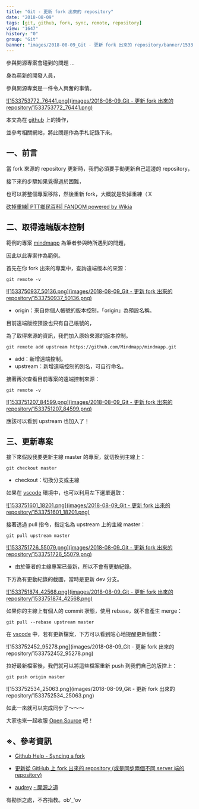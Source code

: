 ```yaml
---
title: "Git - 更新 fork 出來的 repository"
date: "2018-08-09"
tags: [git, github, fork, sync, remote, repository]
view: "1647"
history: "0"
group: "Git"
banner: "images/2018-08-09_Git - 更新 fork 出來的 repository/banner/1533753772_76441.png"
---
```


參與開源專案會碰到的問題 ...

身為萌新的開發人員，

參與開源專案是一件令人興奮的事情。

[![1533753772_76441.png](images/2018-08-09_Git - 更新 fork 出來的 repository/1533753772_76441.png)](https://dotblogsfile.blob.core.windows.net/user/incredible/415de9a6-e73c-4666-bf42-4d54099f7538/1533753772_76441.png)

本文為在 [github](https://github.com/) 上的操作，

並參考相關網站，將此問題作為手札記錄下來。

一、前言
----

當 fork 來源的 repository 更新時，我們必須要手動更新自己這邊的 repository，

接下來的步驟如果覺得過於困難，

也可以將整個專案移除，然後重新 fork，大概就是砍掉重練（Ｘ

[砍掉重練| PTT鄉民百科| FANDOM powered by Wikia](http://zh.pttpedia.wikia.com/wiki/%E7%A0%8D%E6%8E%89%E9%87%8D%E7%B7%B4)

二、取得遠端版本控制
----------

範例的專案 [mindmapp](https://github.com/Mindmapp/mindmapp) 為筆者參與時所遇到的問題，

因此以此專案作為範例。

首先在你 fork 出來的專案中，查詢遠端版本的來源：

    git remote -v

[![1533750937_50136.png](images/2018-08-09_Git - 更新 fork 出來的 repository/1533750937_50136.png)](https://dotblogsfile.blob.core.windows.net/user/incredible/415de9a6-e73c-4666-bf42-4d54099f7538/1533750937_50136.png)

*   origin：來自你個人帳號的版本控制，「origin」為預設名稱。

目前遠端版控預設也只有自己帳號的，

為了取得來源的資訊，我們加入原始來源的版本控制。

    git remote add upstream https://github.com/Mindmapp/mindmapp.git

*   add：新增遠端控制。
*   upstream：新增遠端控制的別名，可自行命名。

接著再次查看目前專案的遠端控制來源：

    git remote -v

[![1533751207_84599.png](images/2018-08-09_Git - 更新 fork 出來的 repository/1533751207_84599.png)](https://dotblogsfile.blob.core.windows.net/user/incredible/415de9a6-e73c-4666-bf42-4d54099f7538/1533751207_84599.png)

應該可以看到 upstream 也加入了！

三、更新專案
------

接下來假設我要更新主線 master 的專案，就切換到主線上：

    git checkout master

*   checkout：切換分支或主線

如果在 [vscode](https://code.visualstudio.com/) 環境中，也可以利用左下選單選取：

[![1533751601_18201.png](images/2018-08-09_Git - 更新 fork 出來的 repository/1533751601_18201.png)](https://dotblogsfile.blob.core.windows.net/user/incredible/415de9a6-e73c-4666-bf42-4d54099f7538/1533751601_18201.png)

接著透過 pull 指令，指定名為 upstream 上的主線 master：

    git pull upstream master

[![1533751726_55079.png](images/2018-08-09_Git - 更新 fork 出來的 repository/1533751726_55079.png)](https://dotblogsfile.blob.core.windows.net/user/incredible/415de9a6-e73c-4666-bf42-4d54099f7538/1533751726_55079.png)

*   由於筆者的主線專案已最新，所以不會有更動紀錄。

下方為有更動紀錄的截圖，當時是更新 dev 分支。

[![1533751874_42568.png](images/2018-08-09_Git - 更新 fork 出來的 repository/1533751874_42568.png)](https://dotblogsfile.blob.core.windows.net/user/incredible/415de9a6-e73c-4666-bf42-4d54099f7538/1533751874_42568.png)

如果你的主線上有個人的 commit 狀態，使用 rebase，就不會產生 merge：

    git pull --rebase upstream master

在 [vscode](https://code.visualstudio.com/) 中，若有更新檔案，下方可以看到貼心地提醒更新個數：

![1533752452_95278.png](images/2018-08-09_Git - 更新 fork 出來的 repository/1533752452_95278.png)

拉好最新檔案後，我們就可以將這些檔案重新 push 到我們自己的版控上：

    git push origin master

![1533752534_25063.png](images/2018-08-09_Git - 更新 fork 出來的 repository/1533752534_25063.png)

如此一來就可以完成同步了～～～

大家也來一起收服 [Open Source](https://gist.github.com/audreyt/2400315) 吧！

※、參考資訊
------

*   [Github Help - Syncing a fork](https://help.github.com/articles/syncing-a-fork/)
*   [更新從 GitHub 上 fork 出來的 repository (或是同步兩個不同 server 端的 repository)](https://www.peterdavehello.org/2014/02/update_forked_repository/)
    
*   [audrey](https://gist.github.com/audreyt) [- 開源之道](https://gist.github.com/audreyt/2400315)
    

有勘誤之處，不吝指教。ob'\_'ov